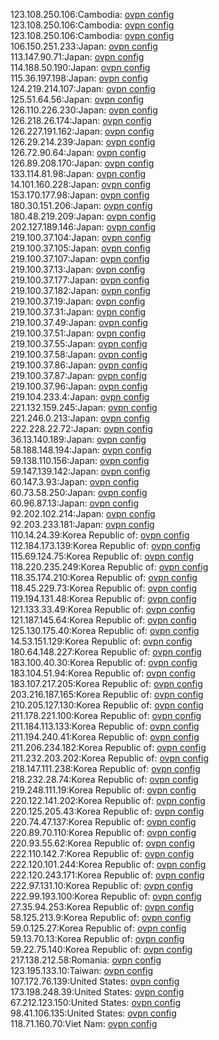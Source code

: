123.108.250.106:Cambodia: [ovpn config](vpn/123_108_250_106.ovpn)  
123.108.250.106:Cambodia: [ovpn config](vpn/123_108_250_106.ovpn)  
123.108.250.106:Cambodia: [ovpn config](vpn/123_108_250_106.ovpn)  
106.150.251.233:Japan: [ovpn config](vpn/106_150_251_233.ovpn)  
113.147.90.71:Japan: [ovpn config](vpn/113_147_90_71.ovpn)  
114.188.50.190:Japan: [ovpn config](vpn/114_188_50_190.ovpn)  
115.36.197.198:Japan: [ovpn config](vpn/115_36_197_198.ovpn)  
124.219.214.107:Japan: [ovpn config](vpn/124_219_214_107.ovpn)  
125.51.64.56:Japan: [ovpn config](vpn/125_51_64_56.ovpn)  
126.110.226.230:Japan: [ovpn config](vpn/126_110_226_230.ovpn)  
126.218.26.174:Japan: [ovpn config](vpn/126_218_26_174.ovpn)  
126.227.191.162:Japan: [ovpn config](vpn/126_227_191_162.ovpn)  
126.29.214.239:Japan: [ovpn config](vpn/126_29_214_239.ovpn)  
126.72.90.64:Japan: [ovpn config](vpn/126_72_90_64.ovpn)  
126.89.208.170:Japan: [ovpn config](vpn/126_89_208_170.ovpn)  
133.114.81.98:Japan: [ovpn config](vpn/133_114_81_98.ovpn)  
14.101.160.228:Japan: [ovpn config](vpn/14_101_160_228.ovpn)  
153.170.177.98:Japan: [ovpn config](vpn/153_170_177_98.ovpn)  
180.30.151.206:Japan: [ovpn config](vpn/180_30_151_206.ovpn)  
180.48.219.209:Japan: [ovpn config](vpn/180_48_219_209.ovpn)  
202.127.189.146:Japan: [ovpn config](vpn/202_127_189_146.ovpn)  
219.100.37.104:Japan: [ovpn config](vpn/219_100_37_104.ovpn)  
219.100.37.105:Japan: [ovpn config](vpn/219_100_37_105.ovpn)  
219.100.37.107:Japan: [ovpn config](vpn/219_100_37_107.ovpn)  
219.100.37.13:Japan: [ovpn config](vpn/219_100_37_13.ovpn)  
219.100.37.177:Japan: [ovpn config](vpn/219_100_37_177.ovpn)  
219.100.37.182:Japan: [ovpn config](vpn/219_100_37_182.ovpn)  
219.100.37.19:Japan: [ovpn config](vpn/219_100_37_19.ovpn)  
219.100.37.31:Japan: [ovpn config](vpn/219_100_37_31.ovpn)  
219.100.37.49:Japan: [ovpn config](vpn/219_100_37_49.ovpn)  
219.100.37.51:Japan: [ovpn config](vpn/219_100_37_51.ovpn)  
219.100.37.55:Japan: [ovpn config](vpn/219_100_37_55.ovpn)  
219.100.37.58:Japan: [ovpn config](vpn/219_100_37_58.ovpn)  
219.100.37.86:Japan: [ovpn config](vpn/219_100_37_86.ovpn)  
219.100.37.87:Japan: [ovpn config](vpn/219_100_37_87.ovpn)  
219.100.37.96:Japan: [ovpn config](vpn/219_100_37_96.ovpn)  
219.104.233.4:Japan: [ovpn config](vpn/219_104_233_4.ovpn)  
221.132.159.245:Japan: [ovpn config](vpn/221_132_159_245.ovpn)  
221.246.0.213:Japan: [ovpn config](vpn/221_246_0_213.ovpn)  
222.228.22.72:Japan: [ovpn config](vpn/222_228_22_72.ovpn)  
36.13.140.189:Japan: [ovpn config](vpn/36_13_140_189.ovpn)  
58.188.148.194:Japan: [ovpn config](vpn/58_188_148_194.ovpn)  
59.138.110.156:Japan: [ovpn config](vpn/59_138_110_156.ovpn)  
59.147.139.142:Japan: [ovpn config](vpn/59_147_139_142.ovpn)  
60.147.3.93:Japan: [ovpn config](vpn/60_147_3_93.ovpn)  
60.73.58.250:Japan: [ovpn config](vpn/60_73_58_250.ovpn)  
60.96.87.13:Japan: [ovpn config](vpn/60_96_87_13.ovpn)  
92.202.102.214:Japan: [ovpn config](vpn/92_202_102_214.ovpn)  
92.203.233.181:Japan: [ovpn config](vpn/92_203_233_181.ovpn)  
110.14.24.39:Korea Republic of: [ovpn config](vpn/110_14_24_39.ovpn)  
112.184.173.139:Korea Republic of: [ovpn config](vpn/112_184_173_139.ovpn)  
115.69.124.75:Korea Republic of: [ovpn config](vpn/115_69_124_75.ovpn)  
118.220.235.249:Korea Republic of: [ovpn config](vpn/118_220_235_249.ovpn)  
118.35.174.210:Korea Republic of: [ovpn config](vpn/118_35_174_210.ovpn)  
118.45.229.73:Korea Republic of: [ovpn config](vpn/118_45_229_73.ovpn)  
119.194.131.48:Korea Republic of: [ovpn config](vpn/119_194_131_48.ovpn)  
121.133.33.49:Korea Republic of: [ovpn config](vpn/121_133_33_49.ovpn)  
121.187.145.64:Korea Republic of: [ovpn config](vpn/121_187_145_64.ovpn)  
125.130.175.40:Korea Republic of: [ovpn config](vpn/125_130_175_40.ovpn)  
14.53.151.129:Korea Republic of: [ovpn config](vpn/14_53_151_129.ovpn)  
180.64.148.227:Korea Republic of: [ovpn config](vpn/180_64_148_227.ovpn)  
183.100.40.30:Korea Republic of: [ovpn config](vpn/183_100_40_30.ovpn)  
183.104.51.94:Korea Republic of: [ovpn config](vpn/183_104_51_94.ovpn)  
183.107.217.205:Korea Republic of: [ovpn config](vpn/183_107_217_205.ovpn)  
203.216.187.165:Korea Republic of: [ovpn config](vpn/203_216_187_165.ovpn)  
210.205.127.130:Korea Republic of: [ovpn config](vpn/210_205_127_130.ovpn)  
211.178.221.100:Korea Republic of: [ovpn config](vpn/211_178_221_100.ovpn)  
211.184.113.133:Korea Republic of: [ovpn config](vpn/211_184_113_133.ovpn)  
211.194.240.41:Korea Republic of: [ovpn config](vpn/211_194_240_41.ovpn)  
211.206.234.182:Korea Republic of: [ovpn config](vpn/211_206_234_182.ovpn)  
211.232.203.202:Korea Republic of: [ovpn config](vpn/211_232_203_202.ovpn)  
218.147.111.238:Korea Republic of: [ovpn config](vpn/218_147_111_238.ovpn)  
218.232.28.74:Korea Republic of: [ovpn config](vpn/218_232_28_74.ovpn)  
219.248.111.19:Korea Republic of: [ovpn config](vpn/219_248_111_19.ovpn)  
220.122.141.202:Korea Republic of: [ovpn config](vpn/220_122_141_202.ovpn)  
220.125.205.43:Korea Republic of: [ovpn config](vpn/220_125_205_43.ovpn)  
220.74.47.137:Korea Republic of: [ovpn config](vpn/220_74_47_137.ovpn)  
220.89.70.110:Korea Republic of: [ovpn config](vpn/220_89_70_110.ovpn)  
220.93.55.62:Korea Republic of: [ovpn config](vpn/220_93_55_62.ovpn)  
222.110.142.7:Korea Republic of: [ovpn config](vpn/222_110_142_7.ovpn)  
222.120.101.244:Korea Republic of: [ovpn config](vpn/222_120_101_244.ovpn)  
222.120.243.171:Korea Republic of: [ovpn config](vpn/222_120_243_171.ovpn)  
222.97.131.10:Korea Republic of: [ovpn config](vpn/222_97_131_10.ovpn)  
222.99.193.100:Korea Republic of: [ovpn config](vpn/222_99_193_100.ovpn)  
27.35.94.253:Korea Republic of: [ovpn config](vpn/27_35_94_253.ovpn)  
58.125.213.9:Korea Republic of: [ovpn config](vpn/58_125_213_9.ovpn)  
59.0.125.27:Korea Republic of: [ovpn config](vpn/59_0_125_27.ovpn)  
59.13.70.13:Korea Republic of: [ovpn config](vpn/59_13_70_13.ovpn)  
59.22.75.140:Korea Republic of: [ovpn config](vpn/59_22_75_140.ovpn)  
217.138.212.58:Romania: [ovpn config](vpn/217_138_212_58.ovpn)  
123.195.133.10:Taiwan: [ovpn config](vpn/123_195_133_10.ovpn)  
107.172.76.139:United States: [ovpn config](vpn/107_172_76_139.ovpn)  
173.198.248.39:United States: [ovpn config](vpn/173_198_248_39.ovpn)  
67.212.123.150:United States: [ovpn config](vpn/67_212_123_150.ovpn)  
98.41.106.135:United States: [ovpn config](vpn/98_41_106_135.ovpn)  
118.71.160.70:Viet Nam: [ovpn config](vpn/118_71_160_70.ovpn)  
